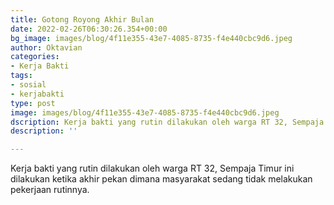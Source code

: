 ```yaml
---
title: Gotong Royong Akhir Bulan
date: 2022-02-26T06:30:26.354+00:00
bg_image: images/blog/4f11e355-43e7-4085-8735-f4e440cbc9d6.jpeg
author: Oktavian
categories:
- Kerja Bakti
tags:
- sosial
- kerjabakti
type: post
image: images/blog/4f11e355-43e7-4085-8735-f4e440cbc9d6.jpeg
dscription: Kerja bakti yang rutin dilakukan oleh warga RT 32, Sempaja Timur
description: ''

---
```

Kerja bakti yang rutin dilakukan oleh warga RT 32, Sempaja Timur ini dilakukan ketika akhir pekan dimana masyarakat sedang tidak melakukan pekerjaan rutinnya.